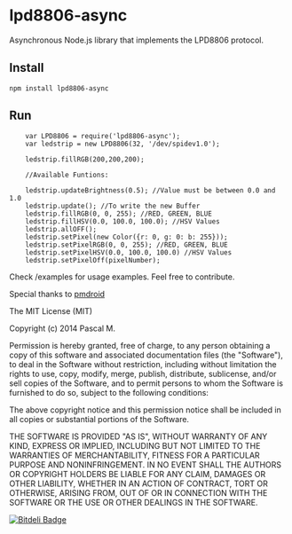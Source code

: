# lpd8806-async

Asynchronous Node.js library that implements the LPD8806 protocol.

## Install

    npm install lpd8806-async

## Run

```
    var LPD8806 = require('lpd8806-async');
    var ledstrip = new LPD8806(32, '/dev/spidev1.0');

    ledstrip.fillRGB(200,200,200);

    //Available Funtions:

    ledstrip.updateBrightness(0.5); //Value must be between 0.0 and 1.0
    ledstrip.update(); //To write the new Buffer
    ledstrip.fillRGB(0, 0, 255); //RED, GREEN, BLUE
    ledstrip.fillHSV(0.0, 100.0, 100.0); //HSV Values
    ledstrip.allOFF();
    ledstrip.setPixel(new Color({r: 0, g: 0: b: 255}));
    ledstrip.setPixelRGB(0, 0, 255); //RED, GREEN, BLUE
    ledstrip.setPixelHSV(0.0, 100.0, 100.0) //HSV Values
    ledstrip.setPixelOff(pixelNumber);
```

Check /examples for usage examples.
Feel free to contribute.


Special thanks to [pmdroid](https://github.com/pmdroid)



The MIT License (MIT)

Copyright (c) 2014 Pascal M.

Permission is hereby granted, free of charge, to any person obtaining a copy of
this software and associated documentation files (the "Software"), to deal in
the Software without restriction, including without limitation the rights to
use, copy, modify, merge, publish, distribute, sublicense, and/or sell copies of
the Software, and to permit persons to whom the Software is furnished to do so,
subject to the following conditions:

The above copyright notice and this permission notice shall be included in all
copies or substantial portions of the Software.

THE SOFTWARE IS PROVIDED "AS IS", WITHOUT WARRANTY OF ANY KIND, EXPRESS OR
IMPLIED, INCLUDING BUT NOT LIMITED TO THE WARRANTIES OF MERCHANTABILITY, FITNESS
FOR A PARTICULAR PURPOSE AND NONINFRINGEMENT. IN NO EVENT SHALL THE AUTHORS OR
COPYRIGHT HOLDERS BE LIABLE FOR ANY CLAIM, DAMAGES OR OTHER LIABILITY, WHETHER
IN AN ACTION OF CONTRACT, TORT OR OTHERWISE, ARISING FROM, OUT OF OR IN
CONNECTION WITH THE SOFTWARE OR THE USE OR OTHER DEALINGS IN THE SOFTWARE.

[![Bitdeli Badge](https://d2weczhvl823v0.cloudfront.net/pmdroid/lpd8806-node/trend.png)](https://bitdeli.com/free "Bitdeli Badge")

